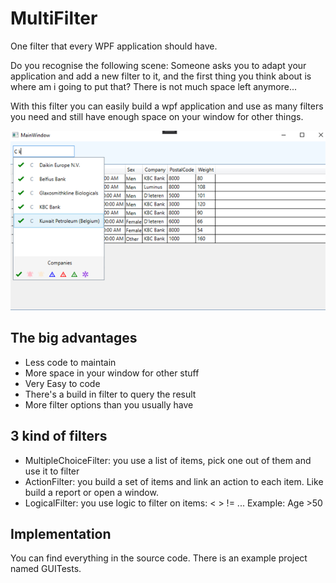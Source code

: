 # MultiFilter
One filter that every WPF application should have.

Do you recognise the following scene:
Someone asks you to adapt your application and add a new filter to it, and the first thing you think about is where am i going to put that?
There is not much space left anymore...

With this filter you can easily build a wpf application and use as many filters you need and still have enough space on your window for other things.

![Screenshot](https://github.com/CanneytWesley/MultiFilter/blob/master/MultiFilter.GUITests/Screenshots/Screenshot2.jpg?raw=true)

## The big advantages
* Less code to maintain
* More space in your window for other stuff
* Very Easy to code
* There's a build in filter to query the result
* More filter options than you usually have
  
 ## 3 kind of filters
 * MultipleChoiceFilter: you use a list of items, pick one out of them and use it to filter
 * ActionFilter: you build a set of items and link an action to each item. Like build a report or open a window.
 * LogicalFilter: you use logic to filter on items: < > != ... Example: Age >50
 
## Implementation

You can find everything in the source code.
There is an example project named GUITests.
